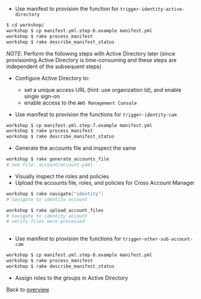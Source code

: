 - Use manifest to provision the function for ```trigger-identity-active-directory```

```bash
$ cd workshop/
workshop $ cp manifest.yml.step-6.example manifest.yml
workshop $ rake process_manifest
workshop $ rake describe_manifest_status

```

*NOTE*: Perform the following steps with Active Directory later (since provisioning Active Directory is time-consuming and these steps are independent of the subsequent steps)

- Configure Active Directory to:
  - set a unique access URL (hint: use organization Id), and enable single sign-on
  - enable access to the ```AWS Management Console```

- Use manifest to provision the functions for ```trigger-identity-cam```

```bash
workshop $ cp manifest.yml.step-7.example manifest.yml
workshop $ rake process_manifest
workshop $ rake describe_manifest_status

```

- Generate the accounts file and inspect the same

```bash
workshop $ rake generate_accounts_file
# see file: account/account.yaml

```

- Visually inspect the roles and policies
- Upload the accounts file, roles, and policies for Cross Account Manager

```bash
workshop $ rake navigate["identity"]
# navigate to identity account

workshop $ rake upload_account_files
# navigate to identity account
# verify files were processed
 
```

- Use manifest to provision the functions for ```trigger-other-sub-account-cam```

```bash
workshop $ cp manifest.yml.step-8.example manifest.yml
workshop $ rake process_manifest
workshop $ rake describe_manifest_status

```

- Assign roles to the groups in Active Directory

Back to [overview](../overview.md)